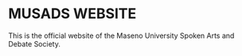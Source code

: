 # MUSADS WEBSITE

This is the official website of the Maseno University Spoken Arts and Debate Society.
